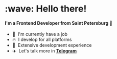 
<h1 align="left">:wave: Hello there!</h1>

<h4 align="left">I'm a Frontend Developer from Saint Petersburg 🧊</h4>

- :office: &nbsp;I'm currently have a job
- :fire: &nbsp;I develop for all platforms
- :speech_balloon: &nbsp;Extensive development experience
- :airplane: &nbsp;Let's talk more in **[Telegram](https://t.me/enoughfornw)**
<br>


 
